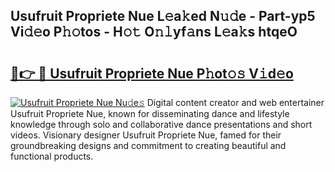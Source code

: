 ## Usufruit Propriete Nue L𝚎a𝚔ed N𝚞𝚍e - Part-yp5 Vi𝚍𝚎o P𝚑𝚘tos - H𝚘𝚝 O𝚗𝚕yf𝚊ns L𝚎a𝚔s htqeO

# <h2><a href="http://kfbhv6w.oniu.top/?m=Usufruit+Propriete+Nue">🔗👉 🔴 Usufruit Propriete Nue P𝚑ot𝚘𝚜 V𝚒d𝚎o</a></h2>

[![Usufruit Propriete Nue Nu𝚍e𝚜](https://i.imgur.com/0qMVB7G.gif)](http://kfbhv6w.oniu.top/?m=Usufruit+Propriete+Nue)
Digital content creator and web entertainer Usufruit Propriete Nue, known for disseminating dance and lifestyle knowledge through solo and collaborative dance presentations and short videos. Visionary designer Usufruit Propriete Nue, famed for their groundbreaking designs and commitment to creating beautiful and functional products.  
